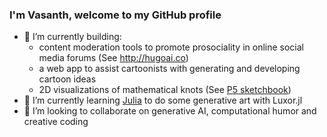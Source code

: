 ### I'm Vasanth, welcome to my GitHub profile

- 🔭 I’m currently building:
  - content moderation tools to promote prosociality in online social media forums (See http://hugoai.co) 
  - a web app to assist cartoonists with generating and developing cartoon ideas
  - 2D visualizations of mathematical knots (See [P5 sketchbook](https://editor.p5js.org/vasanthsarathy/sketches/_P4ZcYfeS))
- 🌱 I’m currently learning [Julia](https://julialang.org/) to do some generative art with Luxor.jl 
- 👯 I’m looking to collaborate on generative AI, computational humor and creative coding 


<!--
**vasanthsarathy/vasanthsarathy** is a ✨ _special_ ✨ repository because its `README.md` (this file) appears on your GitHub profile.

Here are some ideas to get you started:

- 🔭 I’m currently working on building AI tools to promote prosociality in online social media forums 
- 🌱 I’m currently learning ...
- 👯 I’m looking to collaborate on ...
- 🤔 I’m looking for help with ...
- 💬 Ask me about ...
- 📫 How to reach me: ...
- 😄 Pronouns: ...
- ⚡ Fun fact: ...
-->
